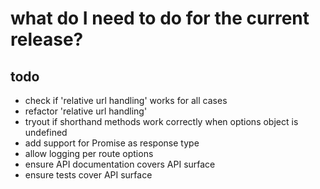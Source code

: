# what do I need to do for the current release?

## todo

- check if 'relative url handling' works for all cases
- refactor 'relative url handling'
- tryout if shorthand methods work correctly when options object is undefined
- add support for Promise as response type
- allow logging per route options
- ensure API documentation covers API surface
- ensure tests cover API surface

